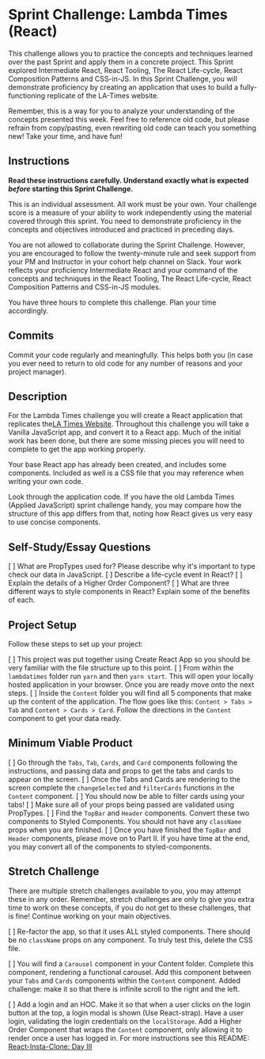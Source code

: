 # Sprint Challenge: Lambda Times (React)

This challenge allows you to practice the concepts and techniques learned over the past Sprint and apply them in a concrete project. This Sprint explored Intermediate React, React Tooling, The React Life-cycle, React Composition Patterns and CSS-in-JS. In this Sprint Challenge, you will demonstrate proficiency by creating an application that uses to build a fully-functioning replicate of the LA-Times website.

Remember, this is a way for you to analyze your understanding of the concepts presented this week. Feel free to reference old code, but please refrain from copy/pasting, even rewriting old code can teach you something new! Take your time, and have fun!

## Instructions

**Read these instructions carefully. Understand exactly what is expected _before_ starting this Sprint Challenge.**

This is an individual assessment. All work must be your own. Your challenge score is a measure of your ability to work independently using the material covered through this sprint. You need to demonstrate proficiency in the concepts and objectives introduced and practiced in preceding days.

You are not allowed to collaborate during the Sprint Challenge. However, you are encouraged to follow the twenty-minute rule and seek support from your PM and Instructor in your cohort help channel on Slack. Your work reflects your proficiency Intermediate React and your command of the concepts and techniques in the React Tooling, The React Life-cycle, React Composition Patterns and CSS-in-JS modules.

You have three hours to complete this challenge. Plan your time accordingly.

## Commits

Commit your code regularly and meaningfully. This helps both you (in case you ever need to return to old code for any number of reasons and your project manager).

## Description

For the Lambda Times challenge you will create a React application that replicates the[LA Times Website](http://www.latimes.com). Throughout this challenge you will take a Vanilla JavaScript app, and convert it to a React app. Much of the initial work has been done, but there are some missing pieces you will need to complete to get the app working properly.

Your base React app has already been created, and includes some components. Included as well is a CSS file that you may reference when writing your own code.

Look through the application code. If you have the old Lambda Times (Applied JavaScript) sprint challenge handy, you may compare how the structure of this app differs from that, noting how React gives us very easy to use concise components.

## Self-Study/Essay Questions

[ ] What are PropTypes used for? Please describe why it's important to type check our data in JavaScript.
[ ] Describe a life-cycle event in React?
[ ] Explain the details of a Higher Order Component?
[ ] What are three different ways to style components in React? Explain some of the benefits of each.

## Project Setup

Follow these steps to set up your project:

[ ] This project was put together using Create React App so you should be very familiar with the file structure up to this point.
[ ] From within the `lambdatimes` folder run `yarn` and then `yarn start`. This will open your locally hosted application in your browser. Once you are ready move onto the next steps.
[ ] Inside the `Content` folder you will find all 5 components that make up the content of the application. The flow goes like this: `Content > Tabs > Tab` and `Content > Cards > Card`. Follow the directions in the `Content` component to get your data ready.

## Minimum Viable Product

[ ] Go through the `Tabs`, `Tab`, `Cards`, and `Card` components following the instructions, 
and passing data and props to get the tabs and cards to appear on the screen.
[ ] Once the Tabs and Cards are rendering to the screen complete the `changeSelected`
 and `filterCards` functions in the `Content` component.
[ ] You should now be able to filter cards using your tabs!
[ ] Make sure all of your props being passed are validated using PropTypes.
[ ] Find the `TopBar` and `Header` components. Convert these two components to 
Styled Components. You should not have any `className` props when you are finished.
[ ] Once you have finished the `TopBar` and `Header` components, please move on to Part II.
 If you have time at the end, you may convert all of the components to styled-components.

## Stretch Challenge

There are multiple stretch challenges available to you, you may attempt these in any order. Remember, stretch challenges are only to give you extra time to work on these concepts, if you do not get to these challenges, that is fine! Continue working on your main objectives.

[ ] Re-factor the app, so that it uses ALL styled components. There should be no `className` props on any component. To truly test this, delete the CSS file.

[ ] You will find a `Carousel` component in your Content folder. Complete this component, rendering a functional carousel. Add this component between your `Tabs` and `Cards` components within the `Content` component. Added challenge: make it so that there is infinite scroll to the right and the left.

[ ] Add a login and an HOC. Make it so that when a user clicks on the login button at the top, a login modal is shown (Use React-strap). Have a user login, validating the login credentials on the `localStorage`. Add a Higher Order Component that wraps the `Content` component, only allowing it to render once a user has logged in. For more instructions see this README: [React-Insta-Clone: Day III](https://github.com/LambdaSchool/React-Insta-Clone/blob/master/DAY_THREE_README.md#tasks-day-iii)
